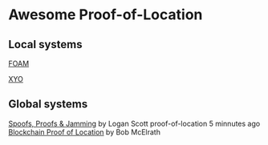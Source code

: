 # Awesome Proof-of-Location

## Local systems
[FOAM](https://www.foam.space/)

[XYO](https://xyo.network/network/)

## Global systems
[Spoofs, Proofs & Jamming](https://insidegnss.com/spoofs-proofs-jamming/) by Logan Scott
proof-of-location 5 minnutes ago
[Blockchain Proof of Location](https://medium.com/@BobMcElrath/blockchain-proof-of-location-7af5eb8073c1) by Bob McElrath
